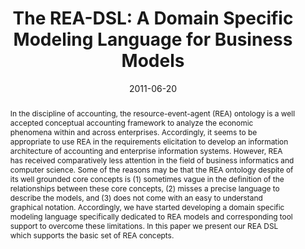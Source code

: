 ---
abstract: In the discipline of accounting, the resource-event-agent (REA) ontology
  is a well accepted conceptual accounting framework to analyze the economic phenomena
  within and across enterprises. Accordingly, it seems to be appropriate to use REA
  in the requirements elicitation to develop an information architecture of accounting
  and enterprise information systems. However, REA has received comparatively less
  attention in the field of business informatics and computer science. Some of the
  reasons may be that the REA ontology despite of its well grounded core concepts
  is (1) sometimes vague in the definition of the relationships between these core
  concepts, (2) misses a precise language to describe the models, and (3) does not
  come with an easy to understand graphical notation. Accordingly, we have started
  developing a domain specific modeling language specifically dedicated to REA models
  and corresponding tool support to overcome these limitations. In this paper we present
  our REA DSL which supports the basic set of REA concepts.
authors:
- Christian Sonnenberg
- Christian Huemer
- Birgit Hofreiter
- Dieter Mayrhofer
- Alessio Braccini
date: '2011-06-20'
featured: false
links:
- name: Publik
  url: https://publik.tuwien.ac.at/showentry.php?ID=198185&lang=2
publication: 'Talk: Advanced Information Systems Engineering 23rd International Conference
  (CAiSE 2011), London, United Kingdom; 06-20-2011 - 06-24-2011; in: "Advanced Information
  Systems Engineering &#65279;Proceedings of the 23rd International Conference (CAiSE
  2011)", Springer, LNCS 6741 (2011), ISBN: 978-3-642-21639-8; 252 - 266'
publication_types:
- '1'
publishDate: '2011-06-20'
title: 'The REA-DSL: A Domain Specific Modeling Language for Business Models'
url_pdf: http://publik.tuwien.ac.at/files/PubDat_198185.pdf
---